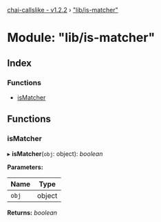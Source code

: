 [chai-callslike - v1.2.2](../README.md) › ["lib/is-matcher"](_lib_is_matcher_.md)

# Module: "lib/is-matcher"

## Index

### Functions

* [isMatcher](_lib_is_matcher_.md#ismatcher)

## Functions

###  isMatcher

▸ **isMatcher**(`obj`: object): *boolean*

**Parameters:**

Name | Type |
------ | ------ |
`obj` | object |

**Returns:** *boolean*
